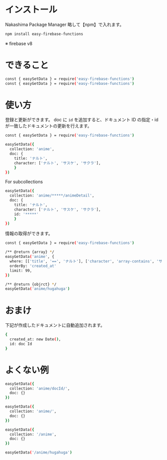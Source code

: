 # インストール

Nakashima Package Manager
略して【npm】で入れます。

```bash
npm install easy-firebase-functions
```

※ firebase v8

# できること

```bash
const { easySetData } = require('easy-firebase-functions')
const { easyGetData } = require('easy-firebase-functions')
```

# 使い方

登録と更新ができます。 doc に `id` を追加すると、ドキュメント ID の指定・id が一致したドキュメントの更新を行えます。

```bash
const { easySetData } = require('easy-firebase-functions')

easySetData({
  collection: 'anime',
  doc: {
    title: 'ナルト',
    character: ['ナルト', 'サスケ', 'サクラ'],
    }
})
```

For subcollections

```bash
easySetData({
  collection: 'anime/*****/animeDetail',
  doc: {
    title: 'ナルト',
    character: ['ナルト', 'サスケ', 'サクラ'],
    id: '*****'
    }
})
```

情報の取得ができます。

```bash
const { easyGetData } = require('easy-firebase-functions')

/** @return {array} */
easyGetData('anime', {
  where: [['title', '==', 'ナルト'], ['character', 'array-contains', 'サスケ']],
  orderBy: 'created_at'
  limit: 99,
})

/** @return {objrct} */
easyGetData('anime/hugahuga')
```

# おまけ

下記が作成したドキュメントに自動追加されます。

```bash
{
  created_at: new Date(),
  id: doc Id
}
```

# よくない例

```bash
easySetData({
  collection: 'anime/docId/',
  doc: {}
})

easySetData({
  collection: 'anime/',
  doc: {}
})

easySetData({
  collection: '/anime',
  doc: {}
})

easyGetData('/anime/hugahuga')
```
